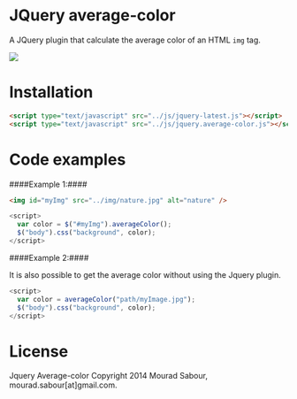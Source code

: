 JQuery average-color
=============

A JQuery plugin that calculate the average color of an HTML `img` tag.

![](https://github.com/m2omou/average-color/raw/master/img/example.png)

Installation
============
```html
<script type="text/javascript" src="../js/jquery-latest.js"></script>
<script type="text/javascript" src="../js/jquery.average-color.js"></script>
```
Code examples
=============

####Example 1:####
```html
<img id="myImg" src="../img/nature.jpg" alt="nature" />
```
```javascript
<script>
  var color = $("#myImg").averageColor();
  $("body").css("background", color);
</script>
```

####Example 2:####

It is also possible to get the average color without using the Jquery plugin. 

```javascript
<script>
  var color = averageColor("path/myImage.jpg");
  $("body").css("background", color);
</script>
```
License
=======
Jquery Average-color Copyright 2014 Mourad Sabour, mourad.sabour[at]gmail.com.
